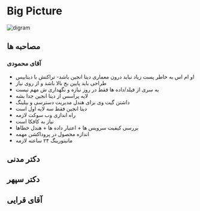 # Big Picture

![digram](./statics/diagram/arnaka-services-1402-10-25.drawio)


## مصاحبه ها

### آقای محمودی
- او ام اس به خاطر پست زیاد نباید درون معماری دیتا انجین باشد- تراکنش با دیتابیس
- طراحی باید پایین بخ بالا باشد و از روی نیاز
- یه سری از فیلد/داده ها فقط در روز نیازه و نگهداری ش مهم نیست
- لایه پراسس از دیتا انجین جدا بشه
- داشتن گیت وی برای هندل مدیریت دسترسی و بیلینگ
- دیتا انجین فقط سه لایه اول است
- راه اندازی وب سوکت لازمه
- نیاز به کافکا است
- بررسی کیفیت سرویس ها + اعتبار داده ها + هندل خطاها
- اندازه محصول در پروداکشن مهمه
- مانیتورینگ ۲۴ ساعته لازمه

## دکتر مدنی

## دکتر سپهر

## آقای قرایی